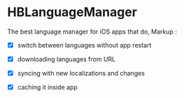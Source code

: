 # HBLanguageManager

The best language manager for iOS apps that do,
Markup : 
- [x] switch between languages without app restart
- [x] downloading languages from URL
- [x] syncing with new localizations and changes
- [x] caching it inside app

